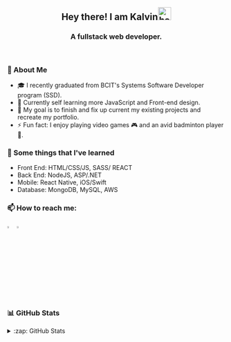 <div align="center">

## Hey there! I am Kalvin<img src= "https://i.imgur.com/NW7bdvZ.gif" alt= "handWave" width="30px" height= "30px" />

### A fullstack web developer.

</div>
</br>

<h3>📖 About Me</h3>

-   🎓 I recently graduated from BCIT's Systems Software Developer program (SSD).
-   🔭 Currently self learning more JavaScript and Front-end design.
-   🥅 My goal is to finish and fix up current my existing projects and recreate my portfolio.
-   ⚡ Fun fact: I enjoy playing video games :video_game: and an avid badminton player 🏸.
    <br />

<h3>🌱 Some things that I've learned</h3>

-   Front End: HTML/CSS/JS, SASS/ REACT
-   Back End: NodeJS, ASP/.NET
-   Mobile: React Native, iOS/Swift
-   Database: MongoDB, MySQL, AWS
    </br>

<h3>📫 How to reach me:</h3>

[<img src="https://img.icons8.com/color/48/000000/linkedin.png" width="3.5%"/>](https://www.linkedin.com/in/kalvin-tang-b85037ba/)
<a href="mailto:kalvintang89@gmail.com"> <img src="https://img.icons8.com/fluent/48/000000/gmail.png" width="3.5%"/> </a>

</br>
<h3>📊 GitHub Stats</h3>

<details>
  <summary>:zap: GitHub Stats</summary>

  <img align="left" alt="kalTang's GitHub Stats" src="https://github-readme-stats.kaltang.vercel.app//api?username=KalTang&show_icons=true&hide_border=true" />

<br/>

#### If you like coffee, here's a coffee parrot!

[<img src="https://cultofthepartyparrot.com/parrots/coffeeparrot.gif" width= "30px" height="30px"/>](https://cultofthepartyparrot.com/)

</details>

<!--
**KalTang/KalTang** is a ✨ _special_ ✨ repository because its `README.md` (this file) appears on your GitHub profile. -->
